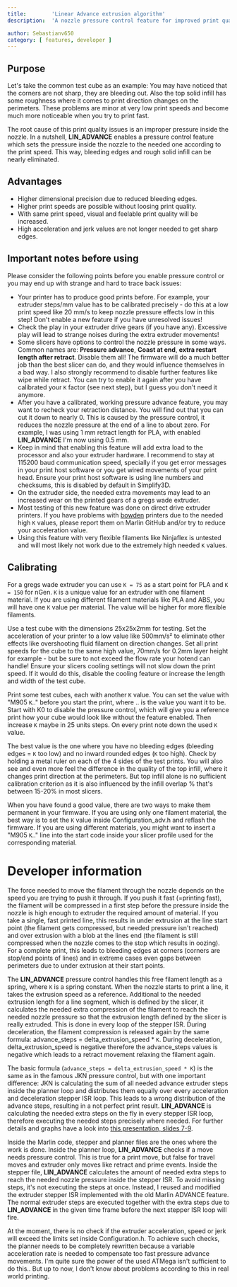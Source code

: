 ```yaml
---
title:        'Linear Advance extrusion algorithm'
description:  'A nozzle pressure control feature for improved print quality'

author: Sebastianv650
category: [ features, developer ]
---
```


## Purpose
Let's take the common test cube as an example: You may have noticed that the corners are not sharp, they are bleeding out. Also the top solid infill has some roughness where it comes to print direction changes on the perimeters. These problems are minor at very low print speeds and become much more noticeable when you try to print fast.

The root cause of this print quality issues is an improper pressure inside the nozzle. In a nutshell, **LIN_ADVANCE** enables a pressure control feature which sets the pressure inside the nozzle to the needed one according to the print speed. This way, bleeding edges and rough solid infill can be nearly eliminated.

## Advantages
 - Higher dimensional precision due to reduced bleeding edges.
 - Higher print speeds are possible without loosing print quality.
 - With same print speed, visual and feelable print quality will be increased.
 - High acceleration and jerk values are not longer needed to get sharp edges.

## Important notes before using
Please consider the following points before you enable pressure control or you may end up with strange and hard to trace back issues:

 - Your printer has to produce good prints before. For example, your extruder steps/mm value has to be calibrated precisely - do this at a low print speed like 20 mm/s to keep nozzle pressure effects low in this step! Don't enable a new feature if you have unresolved issues!
 - Check the play in your extruder drive gears (if you have any). Excessive play will lead to strange noises during the extra extruder movements!
 - Some slicers have options to control the nozzle pressure in some ways. Common names are: **Pressure advance**, **Coast at end**, **extra restart length after retract**. Disable them all! The firmware will do a much better job than the best slicer can do, and they would influence themselves in a bad way. I also strongly recommend to disable further features like wipe while retract. You can try to enable it again after you have calibrated your `K` factor (see next step), but I guess you don't need it anymore.
 - After you have a calibrated, working pressure advance feature, you may want to recheck your retraction distance. You will find out that you can cut it down to nearly 0. This is caused by the pressure control, it reduces the nozzle pressure at the end of a line to about zero. For example, I was using 1 mm retract length for PLA, with enabled **LIN_ADVANCE** I'm now using 0.5 mm.
 - Keep in mind that enabling this feature will add extra load to the processor and also your extruder hardware. I recommend to stay at 115200 baud communication speed, specially if you get error messages in your print host software or you get wired movements of your print head. Ensure your print host software is using line numbers and checksums, this is disabled by default in Simplify3D.
 - On the extruder side, the needed extra movements may lead to an increased wear on the printed gears of a gregs wade extruder.
 - Most testing of this new feature was done on direct drive extruder printers. If you have problems with [bowden](http://reprap.org/wiki/Erik%27s_Bowden_Extruder) printers due to the needed high `K` values, please report them on Marlin GitHub and/or try to reduce your acceleration value.
 - Using this feature with very flexible filaments like Ninjaflex is untested and will most likely not work due to the extremely high needed `K` values.

## Calibrating
For a gregs wade extruder you can use `K = 75` as a start point for PLA and `K = 150` for nGen. `K` is a unique value for an extruder with one filament material. If you are using different filament materials like PLA and ABS, you will have one `K` value per material. The value will be higher for more flexible filaments.

Use a test cube with the dimensions 25x25x2mm for testing. Set the acceleration of your printer to a low value like 500mm/s² to eliminate other effects like overshooting fluid filament on direction changes. Set all print speeds for the cube to the same high value, 70mm/s for 0.2mm layer height for example - but be sure to not exceed the flow rate your hotend can handle! Ensure your slicers cooling settings will not slow down the print speed. If it would do this, disable the cooling feature or increase the length and width of the test cube.

Print some test cubes, each with another `K` value. You can set the value with "M905 `K`.." before you start the print, where .. is the value you want it to be. Start with K0 to disable the pressure control, which will give you a reference print how your cube would look like without the feature enabled.
Then increase `K` maybe in 25 units steps. On every print note down the used `K` value.

The best value is the one where you have no bleeding edges (bleeding edges = `K` too low) and no inward rounded edges (`K` too high). Check by holding a metal ruler on each of the 4 sides of the test prints. You will also see and even more feel the difference in the quality of the top infill, where it changes print direction at the perimeters. But top infill alone is no sufficient calibration criterion as it is also influenced by the infill overlap % that's between 15-20% in most slicers.

When you have found a good value, there are two ways to make them permanent in your firmware. If you are using only one filament material, the best way is to set the `K` value inside Configuration_adv.h and reflash the firmware. If you are using different materials, you might want to insert a "M905 `K`.." line into the start code inside your slicer profile used for the corresponding material.

# Developer information

The force needed to move the filament through the nozzle depends on the speed you are trying to push it through. If you push it fast (=printing fast), the filament will be compressed in a first step before the pressure inside the nozzle is high enough to extruder the required amount of material.
If you take a single, fast printed line, this results in under extrusion at the line start point (the filament gets compressed, but needed pressure isn't reached) and over extrusion with a blob at the lines end (the filament is still compressed when the nozzle comes to the stop which results in oozing).
For a complete print, this leads to bleeding edges at corners (corners are stop/end points of lines) and in extreme cases even gaps between perimeters due to under extrusion at their start points.

The **LIN_ADVANCE** pressure control handles this free filament length as a spring, where `K` is a spring constant. When the nozzle starts to print a line, it takes the extrusion speed as a reference. Additional to the needed extrusion length for a line segment, which is defined by the slicer, it calculates the needed extra compression of the filament to reach the needed nozzle pressure so that the extrusion length defined by the slicer is really extruded. This is done in every loop of the stepper ISR.
During deceleration, the filament compression is released again by the same formula: advance_steps = delta_extrusion_speed * `K`. During deceleration, delta_extrusion_speed is negative therefore the advance_steps values is negative which leads to a retract movement relaxing the filament again.

The basic formula (`advance_steps = delta_extrusion_speed * K`) is the same as in the famous JKN pressure control, but with one important difference: JKN is calculating the sum of all needed advance extruder steps inside the planner loop and distributes them equally over every acceleration and deceleration stepper ISR loop. This leads to a wrong distribution of the advance steps, resulting in a not perfect print result. **LIN_ADVANCE** is calculating the needed extra steps on the fly in every stepper ISR loop, therefore executing the needed steps precisely where needed.
For further details and graphs have a look into [this presentation, slides 7-9](https://drive.google.com/file/d/0B5UvosQgK3adaHVtdUI5OFR3VUU/view).

Inside the Marlin code, stepper and planner files are the ones where the work is done. Inside the planner loop, **LIN_ADVANCE** checks if a move needs pressure control. This is true for a print move, but false for travel moves and extruder only moves like retract and prime events.
Inside the stepper file, **LIN_ADVANCE** calculates the amount of needed extra steps to reach the needed nozzle pressure inside the stepper ISR. To avoid missing steps, it's not executing the steps at once. Instead, I reused and modified the extruder stepper ISR implemented with the old Marlin ADVANCE feature. The normal extruder steps are executed together with the extra steps due to **LIN_ADVANCE** in the given time frame before the next stepper ISR loop will fire.

At the moment, there is no check if the extruder acceleration, speed or jerk will exceed the limits set inside Configuration.h. To achieve such checks, the planner needs to be completely rewritten because a variable acceleration rate is needed to compensate too fast pressure advance movements. I'm quite sure the power of the used ATMega isn't sufficient to do this.. But up to now, I don't know about problems according to this in real world printing.
